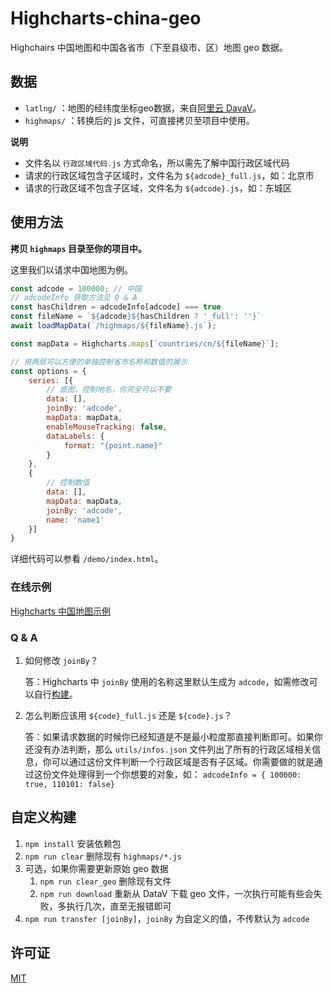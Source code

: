 # Highcharts-china-geo

Highchairs 中国地图和中国各省市（下至县级市、区）地图 geo 数据。

## 数据

- `latlng/` ：地图的经纬度坐标geo数据，来自[阿里云 DavaV](http://datav.aliyun.com/tools/atlas/#&lat=31.769817845138945&lng=104.29901249999999&zoom=3)。
- `highmaps/` ：转换后的 js 文件，可直接拷贝至项目中使用。

**说明**
- 文件名以 `行政区域代码.js` 方式命名，所以需先了解中国行政区域代码
- 请求的行政区域包含子区域时，文件名为 `${adcode}_full.js`，如：北京市
- 请求的行政区域不包含子区域，文件名为 `${adcode}.js`，如：东城区

## 使用方法

**拷贝 `highmaps` 目录至你的项目中。**

这里我们以请求中国地图为例。

```javascript
const adcode = 100000; // 中国
// adcodeInfo 获取方法见 Q & A
const hasChildren = adcodeInfo[adcode] === true
const fileName = `${adcode}${hasChildren ? '_full': ''}`
await loadMapData(`/highmaps/${fileName}.js`);

const mapData = Highcharts.maps[`countries/cn/${fileName}`];

// 用两层可以方便的单独控制省市名称和数值的展示
const options = {
    series: [{
        // 底图，控制地名，你完全可以不要
        data: [],
        joinBy: 'adcode',
        mapData: mapData,
        enableMouseTracking: false,
        dataLabels: {
            format: "{point.name}"
        }
    },
    {
        // 控制数值
        data: [],
        mapData: mapData,
        joinBy: 'adcode',
        name: 'name1'
    }]
}
```

详细代码可以参看 `/demo/index.html`。

### 在线示例
[Highcharts 中国地图示例](../demo/index.html)

### Q & A
1. 如何修改 `joinBy`？

    答：Highcharts 中 `joinBy` 使用的名称这里默认生成为 `adcode`，如需修改可以自行[构建](##构建)。

2. 怎么判断应该用 `${code}_full.js` 还是 `${code}.js`？
    
    答：如果请求数据的时候你已经知道是不是最小粒度那直接判断即可。如果你还没有办法判断，那么 `utils/infos.json` 文件列出了所有的行政区域相关信息，你可以通过这份文件判断一个行政区域是否有子区域。你需要做的就是通过这份文件处理得到一个你想要的对象，如： `adcodeInfo = { 100000: true, 110101: false}`

## 自定义构建

1. `npm install` 安装依赖包
2. `npm run clear` 删除现有 `highmaps/*.js` 
3. 可选，如果你需要更新原始 geo 数据
   1.  `npm run clear_geo` 删除现有文件
   2.  `npm run download` 重新从 DataV 下载 geo 文件，一次执行可能有些会失败，多执行几次，直至无报错即可
5. `npm run transfer [joinBy]`，`joinBy` 为自定义的值，不传默认为 `adcode`


## 许可证
[MIT](http://opensource.org/licenses/MIT)
